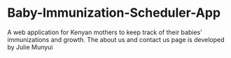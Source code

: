# Baby-Immunization-Scheduler-App
A web application for Kenyan mothers to keep track of their babies' immunizations and growth.
The about us and contact us page is developed by Julie Munyui
